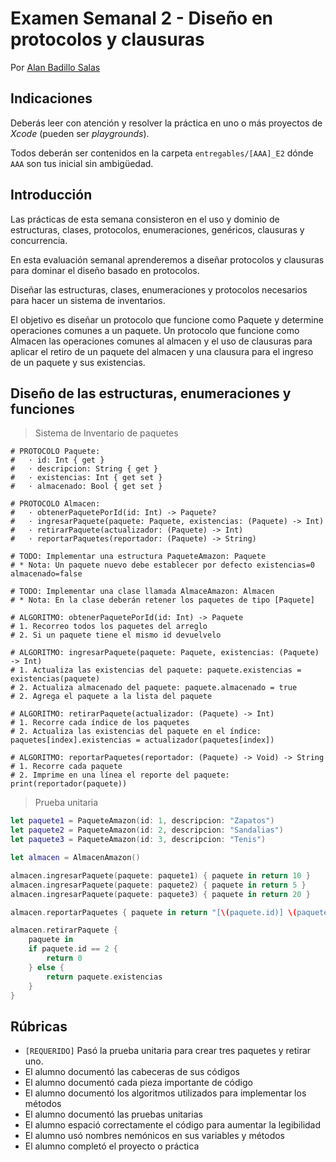 # Examen Semanal 2 - Diseño en protocolos y clausuras

Por [Alan Badillo Salas](https://www.nomadacode.com)

## Indicaciones

Deberás leer con atención y resolver la práctica en uno o más proyectos de *Xcode* (pueden ser *playgrounds*).

Todos deberán ser contenidos en la carpeta `entregables/[AAA]_E2` dónde `AAA` son tus inicial sin ambigüedad.

## Introducción

Las prácticas de esta semana consisteron en el uso y dominio de estructuras, clases, protocolos, enumeraciones, genéricos, clausuras y concurrencia.

En esta evaluación semanal aprenderemos a diseñar protocolos y clausuras para dominar el diseño basado en protocolos.

Diseñar las estructuras, clases, enumeraciones y protocolos necesarios para hacer un sistema de inventarios.

El objetivo es diseñar un protocolo que funcione como Paquete y determine operaciones comunes a un paquete. Un protocolo que funcione como Almacen las operaciones comunes al almacen y el uso de clausuras para aplicar el retiro de un paquete del almacen y una clausura para el ingreso de un paquete y sus existencias.

## Diseño de las estructuras, enumeraciones y funciones

> Sistema de Inventario de paquetes

```
# PROTOCOLO Paquete:
#   · id: Int { get }
#   · descripcion: String { get }
#   · existencias: Int { get set }
#   · almacenado: Bool { get set }

# PROTOCOLO Almacen:
#   · obtenerPaquetePorId(id: Int) -> Paquete?
#   · ingresarPaquete(paquete: Paquete, existencias: (Paquete) -> Int)
#   · retirarPaquete(actualizador: (Paquete) -> Int)
#   · reportarPaquetes(reportador: (Paquete) -> String) 

# TODO: Implementar una estructura PaqueteAmazon: Paquete
# * Nota: Un paquete nuevo debe establecer por defecto existencias=0 almacenado=false

# TODO: Implementar una clase llamada AlmaceAmazon: Almacen
# * Nota: En la clase deberán retener los paquetes de tipo [Paquete]

# ALGORITMO: obtenerPaquetePorId(id: Int) -> Paquete
# 1. Recorreo todos los paquetes del arreglo
# 2. Si un paquete tiene el mismo id devuelvelo

# ALGORITMO: ingresarPaquete(paquete: Paquete, existencias: (Paquete) -> Int)
# 1. Actualiza las existencias del paquete: paquete.existencias = existencias(paquete)
# 2. Actualiza almacenado del paquete: paquete.almacenado = true
# 2. Agrega el paquete a la lista del paquete

# ALGORITMO: retirarPaquete(actualizador: (Paquete) -> Int)
# 1. Recorre cada índice de los paquetes
# 2. Actualiza las existencias del paquete en el índice: paquetes[index].existencias = actualizador(paquetes[index])

# ALGORITMO: reportarPaquetes(reportador: (Paquete) -> Void) -> String
# 1. Recorre cada paquete
# 2. Imprime en una línea el reporte del paquete: print(reportador(paquete))
```

> Prueba unitaria

```swift
let paquete1 = PaqueteAmazon(id: 1, descripcion: "Zapatos")
let paquete2 = PaqueteAmazon(id: 2, descripcion: "Sandalias")
let paquete3 = PaqueteAmazon(id: 3, descripcion: "Tenis")

let almacen = AlmacenAmazon()

almacen.ingresarPaquete(paquete: paquete1) { paquete in return 10 }
almacen.ingresarPaquete(paquete: paquete2) { paquete in return 5 }
almacen.ingresarPaquete(paquete: paquete3) { paquete in return 20 }

almacen.reportarPaquetes { paquete in return "[\(paquete.id)] \(paquete.nombre) (\(paquete.existencias)) [\(paquete.almacenado ? "ALMACENADO" : "SIN ALMACENAR")]" }

almacen.retirarPaquete {
    paquete in
    if paquete.id == 2 {
        return 0
    } else {
        return paquete.existencias
    }
}

```

## Rúbricas

* `[REQUERIDO]` Pasó la prueba unitaria para crear tres paquetes y retirar uno.
* El alumno documentó las cabeceras de sus códigos
* El alumno documentó cada pieza importante de código
* El alumno documentó los algoritmos utilizados para implementar los métodos
* El alumno documentó las pruebas unitarias
* El alumno espació correctamente el código para aumentar la legibilidad
* El alumno usó nombres nemónicos en sus variables y métodos
* El alumno completó el proyecto o práctica